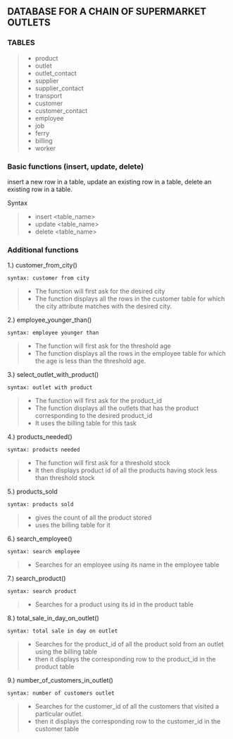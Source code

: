 ## DATABASE FOR A CHAIN OF SUPERMARKET OUTLETS

### TABLES
> - product
> - outlet
> - outlet_contact
> - supplier
> - supplier_contact
> - transport
> - customer
> - customer_contact
> - employee
> - job
> - ferry
> - billing
> - worker



### Basic functions (insert, update, delete)
insert a new row in a table,
update an existing row in a table,
delete an existing row in a table.

Syntax
> - insert <table_name>
> - update <table_name>
> - delete <table_name>

### Additional functions

1.) customer_from_city()

    syntax: customer from city
> - The function will first ask for the desired city
> - The function displays all the rows in the customer table for which the city attribute matches with the desired city.

2.) employee_younger_than()

    syntax: employee younger than
> - The function will first ask for the threshold age
> - The function displays all the rows in the employee table for which the age is less than the threshold age.

3.) select_outlet_with_product()

    syntax: outlet with product
> - The function will first ask for the product_id
> - The function displays all the outlets that has the product corresponding to the desired product_id
> - It uses the billing table for this task

4.) products_needed()

    syntax: products needed
> - The function will first ask for a threshold stock
> - It then displays product id of all the products having stock less than threshold stock

5.) products_sold

    syntax: products sold
> - gives the count of all the product stored
> - uses the billing table for it

6.) search_employee()

    syntax: search employee
> - Searches for an employee using its name in the employee table

7.) search_product()

    syntax: search product
> - Searches for a product using its id in the product table

8.) total_sale_in_day_on_outlet()      

    syntax: total sale in day on outlet
> - Searches for the product_id of all the product sold from an outlet using the billing table
> - then it displays the corresponding row to the product_id in the product table

9.) number_of_customers_in_outlet()      

    syntax: number of customers outlet
> - Searches for the customer_id of all the customers that visited a particular outlet.
> - then it displays the corresponding row to the customer_id in the customer table